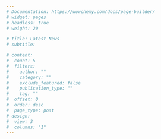 ```yaml
---
# Documentation: https://wowchemy.com/docs/page-builder/
# widget: pages
# headless: true
# weight: 20

# title: Latest News
# subtitle:

# content:
#  count: 5
#  filters:
#    author: ""
#    category: ""
#    exclude_featured: false
#    publication_type: ""
#    tag: ""
#  offset: 0
#  order: desc
#  page_type: post
# design:
#  view: 3
#  columns: "1"
---
```

